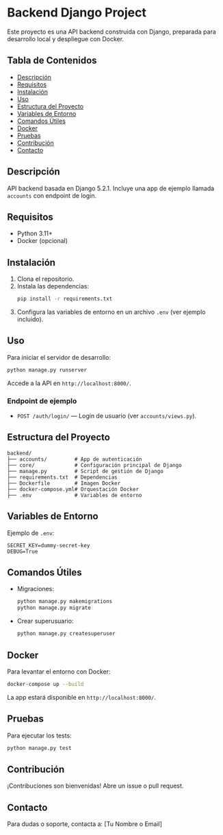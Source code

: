 # Backend Django Project

Este proyecto es una API backend construida con Django, preparada para desarrollo local y despliegue con Docker.

## Tabla de Contenidos
- [Descripción](#descripción)
- [Requisitos](#requisitos)
- [Instalación](#instalación)
- [Uso](#uso)
- [Estructura del Proyecto](#estructura-del-proyecto)
- [Variables de Entorno](#variables-de-entorno)
- [Comandos Útiles](#comandos-útiles)
- [Docker](#docker)
- [Pruebas](#pruebas)
- [Contribución](#contribución)
- [Contacto](#contacto)

## Descripción
API backend basada en Django 5.2.1. Incluye una app de ejemplo llamada `accounts` con endpoint de login.

## Requisitos
- Python 3.11+
- Docker (opcional)

## Instalación
1. Clona el repositorio.
2. Instala las dependencias:
   ```bash
   pip install -r requirements.txt
   ```
3. Configura las variables de entorno en un archivo `.env` (ver ejemplo incluido).

## Uso
Para iniciar el servidor de desarrollo:
```bash
python manage.py runserver
```

Accede a la API en `http://localhost:8000/`.

### Endpoint de ejemplo
- `POST /auth/login/` — Login de usuario (ver `accounts/views.py`).

## Estructura del Proyecto
```
backend/
├── accounts/         # App de autenticación
├── core/             # Configuración principal de Django
├── manage.py         # Script de gestión de Django
├── requirements.txt  # Dependencias
├── Dockerfile        # Imagen Docker
├── docker-compose.yml# Orquestación Docker
├── .env              # Variables de entorno
```

## Variables de Entorno
Ejemplo de `.env`:
```
SECRET_KEY=dummy-secret-key
DEBUG=True
```

## Comandos Útiles
- Migraciones:
  ```bash
  python manage.py makemigrations
  python manage.py migrate
  ```
- Crear superusuario:
  ```bash
  python manage.py createsuperuser
  ```

## Docker
Para levantar el entorno con Docker:
```bash
docker-compose up --build
```
La app estará disponible en `http://localhost:8000/`.

## Pruebas
Para ejecutar los tests:
```bash
python manage.py test
```

## Contribución
¡Contribuciones son bienvenidas! Abre un issue o pull request.

## Contacto
Para dudas o soporte, contacta a: [Tu Nombre o Email]